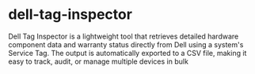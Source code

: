 # dell-tag-inspector


Dell Tag Inspector is a lightweight tool that retrieves detailed hardware component data and warranty status directly from Dell using a system's Service Tag. The output is automatically exported to a CSV file, making it easy to track, audit, or manage multiple devices in bulk

